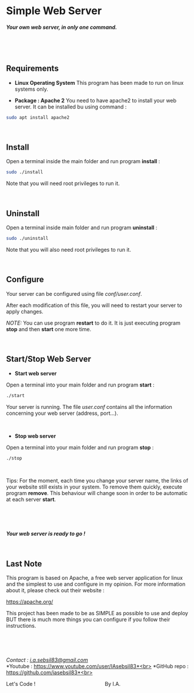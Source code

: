 # **Simple Web Server**

***Your own web server, in only one command.*** 

&nbsp;

&nbsp;

## Requirements

- **Linux Operating System**
This program has been made to run on linux systems only.

- **Package : Apache 2**
You need to have apache2 to install your web server.
It can be installed bu using command :
```bash
sudo apt install apache2
```

&nbsp;



## Install

Open a terminal inside the main folder and run program **install** :
```bash
sudo ./install
```
Note that you will need root privileges to run it.

&nbsp;



## Uninstall

Open a terminal inside main folder and run program **uninstall** :
```bash
sudo ./uninstall
```
Note that you will also need root privileges to run it.

&nbsp;



## Configure

Your server can be configured using file *conf/user.conf*.

After each modification of this file, you will need to restart your server to apply changes.

*NOTE:* You can use program **restart** to do it.
      It is just executing program **stop** and then **start** one more time.

&nbsp;



## Start/Stop Web Server

- **Start web server**

Open a terminal into your main folder and run program **start** :
```bash
./start
```

Your server is running.
The file *user.conf* contains all the information concerning your web server (address, port...).

&nbsp;

- **Stop web server**

Open a terminal into your main folder and run program **stop** :
```bash
./stop
```

&nbsp;

Tips: For the moment, each time you change your server name, the links of your website still exists in your system.
      To remove them quickly, execute program **remove**.
      This behaviour will change soon in order to be automatic at each server **start**.

&nbsp;

&nbsp;

***Your web server is ready to go !***

&nbsp;

## Last Note

This program is based on Apache, a free web server application for linux and the simplest to use and configure in my opinion.
For more information about it, please check out their website :

https://apache.org/

This project has been made to be as SIMPLE as possible to use and deploy BUT there is much more things you can configure if you follow their instructions.

&nbsp;

&nbsp;


*Contact     : i.a.sebsil83@gmail.com*<br>
*Youtube     : https://www.youtube.com/user/IAsebsil83*<br>
*GitHub repo : https://github.com/iasebsil83*<br>

Let's Code ! &nbsp;&nbsp;&nbsp;&nbsp;&nbsp;&nbsp;&nbsp;
&nbsp;&nbsp;&nbsp;&nbsp;&nbsp;&nbsp;&nbsp;&nbsp;&nbsp;
&nbsp;&nbsp;&nbsp;&nbsp;&nbsp;&nbsp;&nbsp;&nbsp;&nbsp;
&nbsp;&nbsp;&nbsp;&nbsp;&nbsp;&nbsp;&nbsp;&nbsp;&nbsp;
&nbsp;&nbsp;&nbsp;&nbsp;&nbsp;&nbsp;&nbsp;&nbsp;&nbsp;By I.A.

